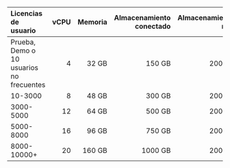 | Licencias de usuario                     | vCPU | Memoria | Almacenamiento conectado | Almacenamiento raíz |
|:---------------------------------------- | ----:| -------:| ------------------------:| -------------------:|
| Prueba, Demo o 10 usuarios no frecuentes |    4 |   32 GB |                   150 GB |              200 GB |
| 10-3000                                  |    8 |   48 GB |                   300 GB |              200 GB |
| 3000-5000                                |   12 |   64 GB |                   500 GB |              200 GB |
| 5000-8000                                |   16 |   96 GB |                   750 GB |              200 GB |
| 8000-10000+                              |   20 |  160 GB |                  1000 GB |              200 GB |

